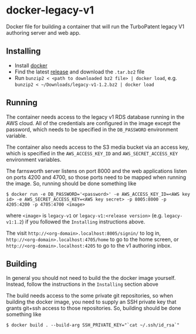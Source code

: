 # docker-legacy-v1

Docker file for building a container that will run the TurboPatent legacy V1
authoring server and web app.

## Installing

* Install [docker](https://docs.docker.com/)
* Find the latest [release](https://github.com/PatentNavigation/docker-legacy-v1/releases) and download the `.tar.bz2` file
* Run `bunzip2 < <path to downloaded bz2 file> | docker load`, e.g. `bunzip2 < ~/Downloads/legacy-v1-1.2.bz2 | docker load`

## Running

The container needs access to the legacy v1 RDS database running in the AWS
cloud. All of the credentials are configured in the image except the password,
which needs to be specified in the `DB_PASSWORD` environment variable.

The container also needs access to the S3 media bucket via an access key, which
is specified in the `AWS_ACCESS_KEY_ID` and `AWS_SECRET_ACCESS_KEY` environment
variables.

The farnsworth server listens on port 8000 and the web applications listen on
ports 4200 and 4700, so those ports need to be mapped when running the image.
So, running should be done something like

```
$ docker run -e DB_PASSWORD='<password>' -e AWS_ACCESS_KEY_ID=<AWS key id> -e AWS_SECRET_ACCESS_KEY=<AWS key secret> -p 8005:8000 -p 4205:4200 -p 4705:4700 <image>
```

where `<image>` is `legacy-v1` or `legacy-v1:<release version>` (e.g.
`legacy-v1:1.2`) if you followed the `Installing` instructions above.

The visit `http://<org-domain>.localhost:8005/signin/` to log in,
`http://<org-domain>.localhost:4705/home` to go to the home screen, or
`http://<org-domain>.localhost:4205` to go to the v1 authoring inbox.

## Building

In general you should not need to build the the docker image yourself. Instead,
follow the instructions in the `Installing` section above

The build needs access to the some private git repositories, so when building
the docker image, you need to supply an SSH private key that grants git+ssh
access to those repositories. So, building should be done something like

```
$ docker build . --build-arg SSH_PRIVATE_KEY="`cat ~/.ssh/id_rsa`"
```
